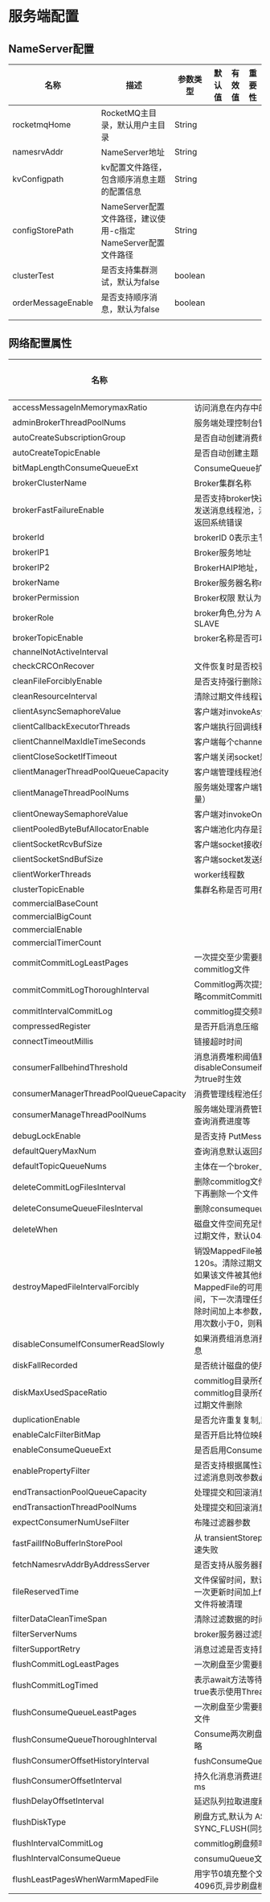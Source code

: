 # 服务端配置



## NameServer配置

| 名称               | 描述                                                         | 参数类型 | 默认值 | 有效值 | 重要性 |
| ------------------ | ------------------------------------------------------------ | -------- | ------ | ------ | ------ |
| rocketmqHome       | RocketMQ主目录，默认用户主目录                               | String   |        |        |        |
| namesrvAddr        | NameServer地址                                               | String   |        |        |        |
| kvConfigpath       | kv配置文件路径，包含顺序消息主题的配置信息                   | String   |        |        |        |
| configStorePath    | NameServer配置文件路径，建议使用-c指定NameServer配置文件路径 | String   |        |        |        |
| clusterTest        | 是否支持集群测试，默认为false                                | boolean  |        |        |        |
| orderMessageEnable | 是否支持顺序消息，默认为false                                | boolean  |        |        |        |
|                    |                                                              |          |        |        |        |



## 网络配置属性

| 名称                                   | 描述                                                         | 参数类型 | 默认值       | 有效值     | 重要性 |
| -------------------------------------- | ------------------------------------------------------------ | -------- | ------------ | ---------- | ------ |
| accessMessageInMemorymaxRatio          | 访问消息在内存中的比率                                       | int      | 40(%)        |            |        |
| adminBrokerThreadPoolNums              | 服务端处理控制台管理命令线程池线程数量                       | int      | 16           |            |        |
| autoCreateSubscriptionGroup            | 是否自动创建消费组                                           | boolean  | true         | true/false |        |
| autoCreateTopicEnable                  | 是否自动创建主题                                             | boolean  |              |            |        |
| bitMapLengthConsumeQueueExt            | ConsumeQueue扩展过滤bitmap大小                               | int      | 112          |            |        |
| brokerClusterName                      | Broker集群名称                                               | String   | TestCluster  |            |        |
| brokerFastFailureEnable                | 是否支持broker快速失败 如果为true表示会立即清除发送消息线程池，消息拉取线程池中排队任务 ，直接返回系统错误 | boolean  | true         |            |        |
| brokerId                               | brokerID 0表示主节点 大于0表示从节点                         | int      | 0            |            |        |
| brokerIP1                              | Broker服务地址                                               | String   |              |            |        |
| brokerIP2                              | BrokerHAIP地址，供slave同步消息的地址                        | String   |              |            |        |
| brokerName                             | Broker服务器名称morning服务器hostname                        | String   | broker-a     |            |        |
| brokerPermission                       | Broker权限 默认为6表示可读可写                               | int      | 6            |            |        |
| brokerRole                             | broker角色,分为 ASYNC_MASTER SYNC_MASTER, SLAVE              | enum     | ASYNC_MASTER |            |        |
| brokerTopicEnable                      | broker名称是否可以用做主体使用                               | boolean  |              |            |        |
| channelNotActiveInterval               |                                                              | long     |              |            |        |
| checkCRCOnRecover                      | 文件恢复时是否校验CRC                                        | boolean  |              |            |        |
| cleanFileForciblyEnable                | 是否支持强行删除过期文件                                     | boolean  |              |            |        |
| cleanResourceInterval                  | 清除过期文件线程调度频率                                     | int      |              |            |        |
| clientAsyncSemaphoreValue              | 客户端对invokeAsyncImpl方法的调用频率                        | int      |              |            |        |
| clientCallbackExecutorThreads          | 客户端执行回调线程数                                         | int      |              |            |        |
| clientChannelMaxIdleTimeSeconds        | 客户端每个channel最大等待时间                                | int      |              |            |        |
| clientCloseSocketIfTimeout             | 客户端关闭socket是否需要等待                                 | boolean  | false        |            |        |
| clientManagerThreadPoolQueueCapacity   | 客户端管理线程池任务队列初始大小                             | int      | 1000000      |            |        |
| clientManageThreadPoolNums             | 服务端处理客户端管理（心跳 注册 取消注册线程数量）           | int      | 32           |            |        |
| clientOnewaySemaphoreValue             | 客户端对invokeOnewayImpl方法的调用控制                       | int      |              |            |        |
| clientPooledByteBufAllocatorEnable     | 客户端池化内存是否开启                                       | boolean  |              |            |        |
| clientSocketRcvBufSize                 | 客户端socket接收缓冲区大小                                   | long     |              |            |        |
| clientSocketSndBufSize                 | 客户端socket发送缓冲区大小                                   | long     |              |            |        |
| clientWorkerThreads                    | worker线程数                                                 | int      |              |            |        |
| clusterTopicEnable                     | 集群名称是否可用在主题使用                                   | boolean  |              |            |        |
| commercialBaseCount                    |                                                              |          |              |            |        |
| commercialBigCount                     |                                                              |          |              |            |        |
| commercialEnable                       |                                                              |          |              |            |        |
| commercialTimerCount                   |                                                              |          |              |            |        |
| commitCommitLogLeastPages              | 一次提交至少需要脏页的数量,默认4页,针对 commitlog文件        | int      |              |            |        |
| commitCommitLogThoroughInterval        | Commitlog两次提交的最大间隔,如果超过该间隔,将忽略commitCommitLogLeastPages直接提交 | int      | 200          |            |        |
| commitIntervalCommitLog                | commitlog提交频率                                            | int      | 200          |            |        |
| compressedRegister                     | 是否开启消息压缩                                             | boolean  |              |            |        |
| connectTimeoutMillis                   | 链接超时时间                                                 | long     | 3000         |            |        |
| consumerFallbehindThreshold            | 消息消费堆积阈值默认16GB在disableConsumeifConsumeIfConsumerReadSlowly为true时生效 | long     | 17179869184  |            |        |
| consumerManagerThreadPoolQueueCapacity | 消费管理线程池任务队列大小                                   | int      | 1000000      |            |        |
| consumerManageThreadPoolNums           | 服务端处理消费管理 获取消费者列表 更新消费者进度查询消费进度等 | int      | 32           |            |        |
| debugLockEnable                        | 是否支持 PutMessage Lock锁打印信息                           | boolean  | false        |            |        |
| defaultQueryMaxNum                     | 查询消息默认返回条数,默认为32                                | int      | 32           |            |        |
| defaultTopicQueueNums                  | 主体在一个broker上创建队列数量                               | int      | 8            |            |        |
| deleteCommitLogFilesInterval           | 删除commitlog文件的时间间隔，删除一个文件后等一下再删除一个文件 | int      | 100          |            |        |
| deleteConsumeQueueFilesInterval        | 删除consumequeue文件时间间隔                                 | int      | 100          |            |        |
| deleteWhen                             | 磁盘文件空间充足情况下，默认每天什么时候执行删除过期文件，默认04表示凌晨4点 | string   | 04           |            |        |
| destroyMapedFileIntervalForcibly       | 销毁MappedFile被拒绝的最大存活时间，默认120s。清除过期文件线程在初次销毁mappedfile时，如果该文件被其他线程引用，引用次数大于0.则设置MappedFile的可用状态为false，并设置第一次删除时间，下一次清理任务到达时，如果系统时间大于初次删除时间加上本参数，则将ref次数一次减1000，知道引用次数小于0，则释放物理资源 | int      | 120000       |            |        |
| disableConsumeIfConsumerReadSlowly     | 如果消费组消息消费堆积是否禁用该消费组继续消费消息           | boolean  | false        |            |        |
| diskFallRecorded                       | 是否统计磁盘的使用情况,默认为true                            | boolean  | true         |            |        |
| diskMaxUsedSpaceRatio                  | commitlog目录所在分区的最大使用比例，如果commitlog目录所在的分区使用比例大于该值，则触发过期文件删除 | int      | 75           |            |        |
| duplicationEnable                      | 是否允许重复复制,默认为 false                                | boolean  | false        |            |        |
| enableCalcFilterBitMap                 | 是否开启比特位映射                                           | boolean  | false        |            |        |
| enableConsumeQueueExt                  | 是否启用ConsumeQueue扩展属性                                 | boolean  | false        |            |        |
| enablePropertyFilter                   | 是否支持根据属性过滤 如果使用基于标准的sql92模式过滤消息则改参数必须设置为true | boolean  | false        |            |        |
| endTransactionPoolQueueCapacity        | 处理提交和回滚消息线程池线程队列大小                         | int      |              |            |        |
| endTransactionThreadPoolNums           | 处理提交和回滚消息线程池                                     | int      | 24           |            |        |
| expectConsumerNumUseFilter             | 布隆过滤器参数                                               | int      | 32           |            |        |
| fastFailIfNoBufferInStorePool          | 从 transientStorepool中获取 ByteBuffer是否支持快速失败       | boolean  | false        |            |        |
| fetchNamesrvAddrByAddressServer        | 是否支持从服务器获取nameServer                               | boolean  | false        |            |        |
| fileReservedTime                       | 文件保留时间，默认72小时，表示非当前写文件最后一次更新时间加上filereservedtime小与当前时间，该文件将被清理 | String   | 120          |            |        |
| filterDataCleanTimeSpan                | 清除过滤数据的时间间隔                                       | long     | 86400000     |            |        |
| filterServerNums                       | broker服务器过滤服务器数量                                   | int      | 0            |            |        |
| filterSupportRetry                     | 消息过滤是否支持重试                                         | boolean  | false        |            |        |
| flushCommitLogLeastPages               | 一次刷盘至少需要脏页的数量，针对commitlog文件                | int      | 4            |            |        |
| flushCommitLogTimed                    | 表示await方法等待FlushIntervalCommitlog,如果为true表示使用Thread.sleep方法等待 | boolean  | false        |            |        |
| flushConsumeQueueLeastPages            | 一次刷盘至少需要脏页的数量,默认2页,针对 Consume文件          | int      | 2            |            |        |
| flushConsumeQueueThoroughInterval      | Consume两次刷盘的最大间隔,如果超过该间隔,将忽略              | int      | 60000        |            |        |
| flushConsumerOffsetHistoryInterval     | fushConsumeQueueLeastPages直接刷盘                           | int      | 60000        |            |        |
| flushConsumerOffsetInterval            | 持久化消息消费进度 consumerOffse.json文件的频率ms            | int      | 5000         |            |        |
| flushDelayOffsetInterval               | 延迟队列拉取进度刷盘间隔。默认10s                            | long     | 10000        |            |        |
| flushDiskType                          | 刷盘方式,默认为 ASYNC_FLUSH(异步刷盘),可选值SYNC_FLUSH(同步刷盘) | enum     | ASYNC_FLUSH  |            |        |
| flushIntervalCommitLog                 | commitlog刷盘频率                                            | int      | 500          |            |        |
| flushIntervalConsumeQueue              | consumuQueue文件刷盘频率                                     | int      | 1000         |            |        |
| flushLeastPagesWhenWarmMapedFile       | 用字节0填充整个文件的,每多少页刷盘一次。默认4096页,异步刷盘模式生效 | int      | 4096         |            |        |

